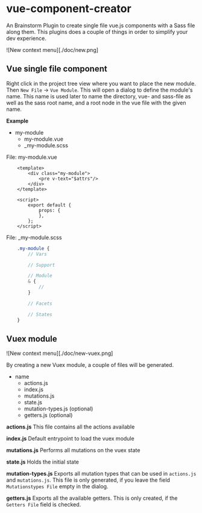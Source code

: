 # vue-component-creator
An Brainstorm Plugin to create single file vue.js components with a Sass file along them.
This plugins does a couple of things in order to simplify your dev experience.

![New context menu][./doc/new.png]


## Vue single file component
Right click in the project tree view where you want to place the new module. Then `New File` -> `Vue Module`.
This will open a dialog to define the module's name. This name is used later
to name the directory, vue- and sass-file as well as the sass root name, and a root node in the vue file
with the given name.

__Example__

- my-module
  - my-module.vue
  - _my-module.scss


File: my-module.vue

```vue
    <template>
        <div class="my-module">
            <pre v-text="$attrs"/>
        </div>
    </template>

    <script>
        export default {
            props: {
            },
        };
    </script>
```

File: _my-module.scss

```scss
    .my-module {
        // Vars

        // Support

        // Module
        & {
            //
        }

        // Facets

        // States
    }
```



## Vuex module
![New context menu][./doc/new-vuex.png]


By creating a new Vuex module, a couple of files will be generated.

- name
    - actions.js
    - index.js
    - mutations.js
    - state.js
    - mutation-types.js (optional)
    - getters.js (optional)


__actions.js__
This file contains all the actions available

__index.js__
Default entrypoint to load the vuex module

__mutations.js__
Performs all mutations on the vuex state

__state.js__
Holds the initial state

__mutation-types.js__
Exports all mutation types that can be used in `actions.js` and `mutations.js`.
This file is only generated, if you leave the field `Mutationstypes File` empty
in the dialog.


__getters.js__
Exports all the available getters. This is only created, if the `Getters File` field
is checked.